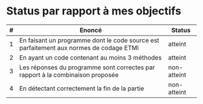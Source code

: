 # Status par rapport à mes objectifs

| # | Enoncé | Status |
|---|---|---|
|1|En faisant un programme dont le code source est parfaitement aux normes de codage ETMl|atteint|
|2|En ayant un code contenant au moins 3 méthodes |atteint|
|3|Les réponses du programme sont correctes par rapport à la combinaison proposée|non-atteint|
|4|En détectant correctement la fin de la partie |non-atteint|